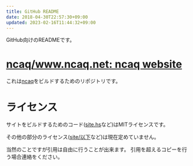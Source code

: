 ```yaml
---
title: GitHub README
date: 2018-04-30T22:57:30+09:00
updated: 2023-02-16T11:44:32+09:00
---
```


GitHub向けのREADMEです。

# [ncaq/www.ncaq.net: ncaq website](https://github.com/ncaq/www.ncaq.net/)

これは[ncaq](https://www.ncaq.net/)をビルドするためのリポジトリです。

# ライセンス

サイトをビルドするためのコード([site.hs](site.hs)など)はMITライセンスです。

その他の部分のライセンス([site/以下](site/)など)は現在定めていません。

当然のことですが引用は自由に行うことが出来ます。
引用を超えるコピーを行う場合連絡をください。

